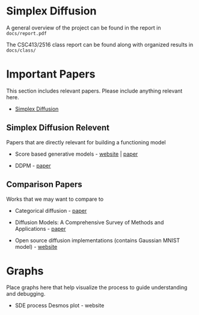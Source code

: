# Simplex Diffusion

A general overview of the project can be found in the report in `docs/report.pdf`

The CSC413/2516 class report can be found along with organized results in `docs/class/`

# Important Papers

This section includes relevant papers. Please include anything relevant here.

-   [Simplex Diffusion](https://arxiv.org/abs/2210.14784)

## Simplex Diffusion Relevent

Papers that are directly relevant for building a functioning model

-   Score based generative models - [website](https://yang-song.net/blog/2021/score/) \| [paper](https://arxiv.org/abs/2011.13456)

-   DDPM - [paper](https://arxiv.org/abs/2006.11239)

## Comparison Papers

Works that we may want to compare to

-   Categorical diffusion - [paper](https://arxiv.org/abs/2211.15089)

-   Diffusion Models: A Comprehensive Survey of Methods and Applications - [paper](https://arxiv.org/abs/2209.00796)

-   Open source diffusion implementations (contains Gaussian MNIST model) - [website](https://vinija.ai/models/diffusion/)

# Graphs

Place graphs here that help visualize the process to guide understanding and debugging.

-   SDE process Desmos plot - website